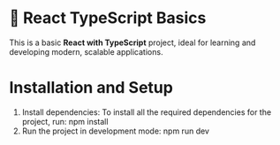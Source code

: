 # 🎯 React TypeScript Basics

This is a basic **React with TypeScript** project, ideal for learning and developing modern, scalable applications.

# Installation and Setup
1. Install dependencies: To install all the required dependencies for the project, run:
   npm install
2. Run the project in development mode:
   npm run dev
